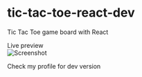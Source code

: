 # tic-tac-toe-react-dev
Tic Tac Toe game board with React

Live preview<br/>
![Screenshot](https://4.bp.blogspot.com/-Guwt3WerghI/W558nvNzs-I/AAAAAAAAIAI/Rja7rv54pyULiMKH8kGqKTT_K20ABQmbgCLcBGAs/s1600/Screenshot_2018-09-16%2BTicTacToe%25281%2529.png)

Check my profile for dev version
